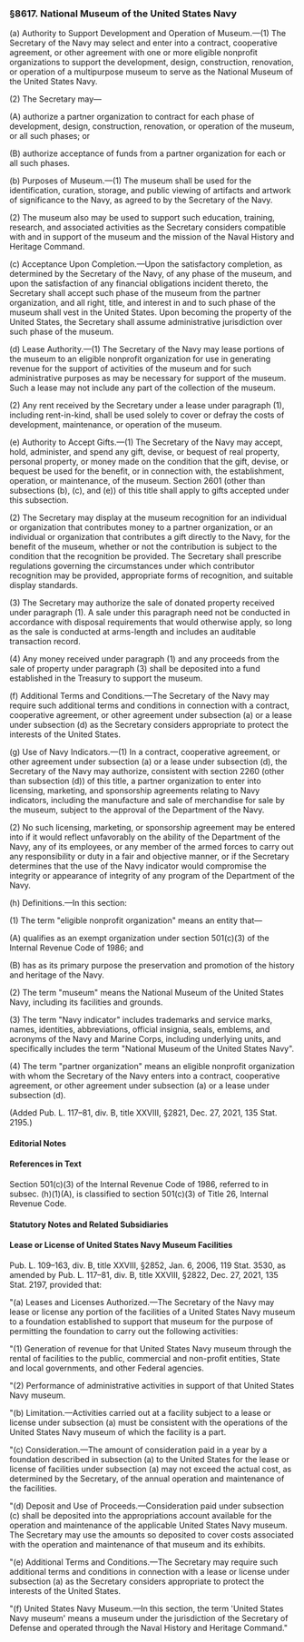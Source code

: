 ### §8617. National Museum of the United States Navy ###

(a) Authority to Support Development and Operation of Museum.—(1) The Secretary of the Navy may select and enter into a contract, cooperative agreement, or other agreement with one or more eligible nonprofit organizations to support the development, design, construction, renovation, or operation of a multipurpose museum to serve as the National Museum of the United States Navy.

(2) The Secretary may—

(A) authorize a partner organization to contract for each phase of development, design, construction, renovation, or operation of the museum, or all such phases; or

(B) authorize acceptance of funds from a partner organization for each or all such phases.

(b) Purposes of Museum.—(1) The museum shall be used for the identification, curation, storage, and public viewing of artifacts and artwork of significance to the Navy, as agreed to by the Secretary of the Navy.

(2) The museum also may be used to support such education, training, research, and associated activities as the Secretary considers compatible with and in support of the museum and the mission of the Naval History and Heritage Command.

(c) Acceptance Upon Completion.—Upon the satisfactory completion, as determined by the Secretary of the Navy, of any phase of the museum, and upon the satisfaction of any financial obligations incident thereto, the Secretary shall accept such phase of the museum from the partner organization, and all right, title, and interest in and to such phase of the museum shall vest in the United States. Upon becoming the property of the United States, the Secretary shall assume administrative jurisdiction over such phase of the museum.

(d) Lease Authority.—(1) The Secretary of the Navy may lease portions of the museum to an eligible nonprofit organization for use in generating revenue for the support of activities of the museum and for such administrative purposes as may be necessary for support of the museum. Such a lease may not include any part of the collection of the museum.

(2) Any rent received by the Secretary under a lease under paragraph (1), including rent-in-kind, shall be used solely to cover or defray the costs of development, maintenance, or operation of the museum.

(e) Authority to Accept Gifts.—(1) The Secretary of the Navy may accept, hold, administer, and spend any gift, devise, or bequest of real property, personal property, or money made on the condition that the gift, devise, or bequest be used for the benefit, or in connection with, the establishment, operation, or maintenance, of the museum. Section 2601 (other than subsections (b), (c), and (e)) of this title shall apply to gifts accepted under this subsection.

(2) The Secretary may display at the museum recognition for an individual or organization that contributes money to a partner organization, or an individual or organization that contributes a gift directly to the Navy, for the benefit of the museum, whether or not the contribution is subject to the condition that the recognition be provided. The Secretary shall prescribe regulations governing the circumstances under which contributor recognition may be provided, appropriate forms of recognition, and suitable display standards.

(3) The Secretary may authorize the sale of donated property received under paragraph (1). A sale under this paragraph need not be conducted in accordance with disposal requirements that would otherwise apply, so long as the sale is conducted at arms-length and includes an auditable transaction record.

(4) Any money received under paragraph (1) and any proceeds from the sale of property under paragraph (3) shall be deposited into a fund established in the Treasury to support the museum.

(f) Additional Terms and Conditions.—The Secretary of the Navy may require such additional terms and conditions in connection with a contract, cooperative agreement, or other agreement under subsection (a) or a lease under subsection (d) as the Secretary considers appropriate to protect the interests of the United States.

(g) Use of Navy Indicators.—(1) In a contract, cooperative agreement, or other agreement under subsection (a) or a lease under subsection (d), the Secretary of the Navy may authorize, consistent with section 2260 (other than subsection (d)) of this title, a partner organization to enter into licensing, marketing, and sponsorship agreements relating to Navy indicators, including the manufacture and sale of merchandise for sale by the museum, subject to the approval of the Department of the Navy.

(2) No such licensing, marketing, or sponsorship agreement may be entered into if it would reflect unfavorably on the ability of the Department of the Navy, any of its employees, or any member of the armed forces to carry out any responsibility or duty in a fair and objective manner, or if the Secretary determines that the use of the Navy indicator would compromise the integrity or appearance of integrity of any program of the Department of the Navy.

(h) Definitions.—In this section:

(1) The term "eligible nonprofit organization" means an entity that—

(A) qualifies as an exempt organization under section 501(c)(3) of the Internal Revenue Code of 1986; and

(B) has as its primary purpose the preservation and promotion of the history and heritage of the Navy.

(2) The term "museum" means the National Museum of the United States Navy, including its facilities and grounds.

(3) The term "Navy indicator" includes trademarks and service marks, names, identities, abbreviations, official insignia, seals, emblems, and acronyms of the Navy and Marine Corps, including underlying units, and specifically includes the term "National Museum of the United States Navy".

(4) The term "partner organization" means an eligible nonprofit organization with whom the Secretary of the Navy enters into a contract, cooperative agreement, or other agreement under subsection (a) or a lease under subsection (d).

(Added Pub. L. 117–81, div. B, title XXVIII, §2821, Dec. 27, 2021, 135 Stat. 2195.)

#### **Editorial Notes** ####

#### References in Text ####

Section 501(c)(3) of the Internal Revenue Code of 1986, referred to in subsec. (h)(1)(A), is classified to section 501(c)(3) of Title 26, Internal Revenue Code.

#### **Statutory Notes and Related Subsidiaries** ####

#### Lease or License of United States Navy Museum Facilities ####

Pub. L. 109–163, div. B, title XXVIII, §2852, Jan. 6, 2006, 119 Stat. 3530, as amended by Pub. L. 117–81, div. B, title XXVIII, §2822, Dec. 27, 2021, 135 Stat. 2197, provided that:

"(a) Leases and Licenses Authorized.—The Secretary of the Navy may lease or license any portion of the facilities of a United States Navy museum to a foundation established to support that museum for the purpose of permitting the foundation to carry out the following activities:

"(1) Generation of revenue for that United States Navy museum through the rental of facilities to the public, commercial and non-profit entities, State and local governments, and other Federal agencies.

"(2) Performance of administrative activities in support of that United States Navy museum.

"(b) Limitation.—Activities carried out at a facility subject to a lease or license under subsection (a) must be consistent with the operations of the United States Navy museum of which the facility is a part.

"(c) Consideration.—The amount of consideration paid in a year by a foundation described in subsection (a) to the United States for the lease or license of facilities under subsection (a) may not exceed the actual cost, as determined by the Secretary, of the annual operation and maintenance of the facilities.

"(d) Deposit and Use of Proceeds.—Consideration paid under subsection (c) shall be deposited into the appropriations account available for the operation and maintenance of the applicable United States Navy museum. The Secretary may use the amounts so deposited to cover costs associated with the operation and maintenance of that museum and its exhibits.

"(e) Additional Terms and Conditions.—The Secretary may require such additional terms and conditions in connection with a lease or license under subsection (a) as the Secretary considers appropriate to protect the interests of the United States.

"(f) United States Navy Museum.—In this section, the term 'United States Navy museum' means a museum under the jurisdiction of the Secretary of Defense and operated through the Naval History and Heritage Command."